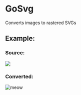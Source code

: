 # GoSvg
Converts images to rastered SVGs

## Example:

### Source:
![](https://40.media.tumblr.com/0c57428045d4cb0d6ada4643c9913bc2/tumblr_inline_ny1oze2U7G1r70e84_540.png)

### Converted:
![](https://cdn.rawgit.com/dags-/GoSvg/master/meow.svg "meow")
